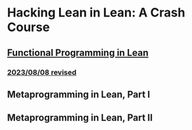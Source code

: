 # Hacking Lean in Lean: A Crash Course

## [Functional Programming in Lean](./l0)
### [2023/08/08 revised](./l0/23-08-08)

## Metaprogramming in Lean, Part I

## Metaprogramming in Lean, Part II
